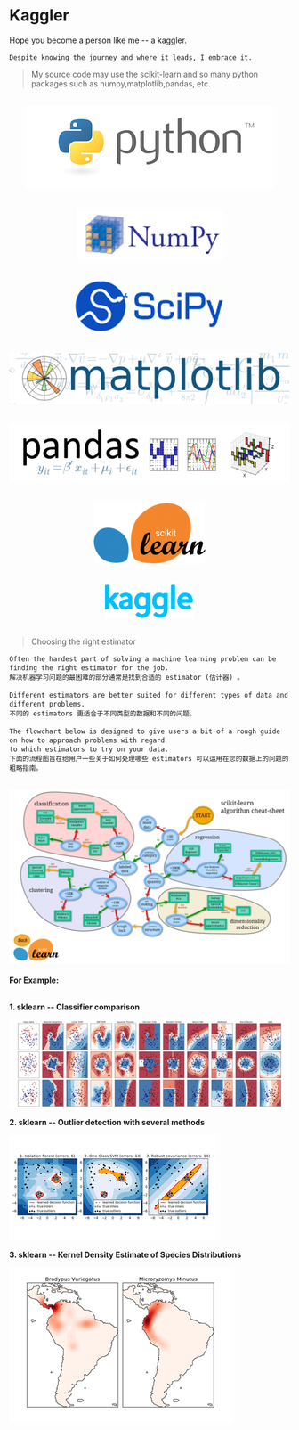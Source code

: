 # Kaggler
Hope you become a person like me -- a kaggler.

```
Despite knowing the journey and where it leads, I embrace it.
```

> My source code may use the scikit-learn and so many python packages such as numpy,matplotlib,pandas, etc.

<br />
<div align=center>
<img src="https://raw.githubusercontent.com/chenyyx/Kaggle/master/images/python.png">
</div>
<br />

<br />
<div align=center>
<img src="https://raw.githubusercontent.com/chenyyx/Kaggle/master/images/numpy.png">
</div>
<br />

<br />
<div align=center>
<img src="https://raw.githubusercontent.com/chenyyx/Kaggle/master/images/scipy.png">
</div>
<br />

<br />
<div align=center>
<img src="https://raw.githubusercontent.com/chenyyx/Kaggle/master/images/matplotlib.png">
</div>
<br />

<br />
<div align=center>
<img src="https://raw.githubusercontent.com/chenyyx/Kaggle/master/images/pandas.png">
</div>
<br />

<br />
<div align=center>
<img src="https://raw.githubusercontent.com/chenyyx/Kaggle/master/images/scikitlearn.png">
</div>
<br />

<br />
<div align=center>
<img src="https://raw.githubusercontent.com/chenyyx/Kaggle/master/images/kaggle.png">
</div>
<br />


> Choosing the right estimator 
```
Often the hardest part of solving a machine learning problem can be finding the right estimator for the job.
解决机器学习问题的最困难的部分通常是找到合适的 estimator (估计器) 。

Different estimators are better suited for different types of data and different problems.
不同的 estimators 更适合于不同类型的数据和不同的问题。

The flowchart below is designed to give users a bit of a rough guide on how to approach problems with regard 
to which estimators to try on your data.
下面的流程图旨在给用户一些关于如何处理哪些 estimators 可以运用在您的数据上的问题的粗略指南。
```


<br />
<div align=center>
<img src="https://raw.githubusercontent.com/chenyyx/Kaggle/master/images/ml_map.png">
</div>
<br />


<div>
<b>For Example:</b>
</div>
<br>

<b>1. sklearn -- Classifier comparison</b>

![sklearn_Classifier_comparison](/images/sklearn_classifier_carousel.png "sklearn_Classifier_comparison")

<b>2. sklearn -- Outlier detection with several methods</b>

![sklearn_Outlier_detection](/images/sklearn_detection.png "sklearn_Outlier_detection")

<b>3. sklearn -- Kernel Density Estimate of Species Distributions</b>

![sklearn_3](/images/sklearn.png "sklearn_3")
